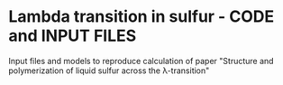 # Lambda transition in sulfur - CODE and INPUT FILES
Input files and models to reproduce calculation of paper "Structure and polymerization of liquid sulfur across the λ-transition"

